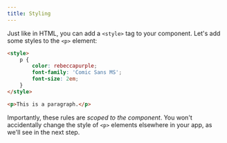 ```yaml
---
title: Styling
---
```


Just like in HTML, you can add a `<style>` tag to your component. Let's add some styles to the `<p>` element:

```html
<style>
	p {
		color: rebeccapurple;
		font-family: 'Comic Sans MS';
		font-size: 2em;
	}
</style>

<p>This is a paragraph.</p>
```

Importantly, these rules are *scoped to the component*. You won't accidentally change the style of `<p>` elements elsewhere in your app, as we'll see in the next step.
